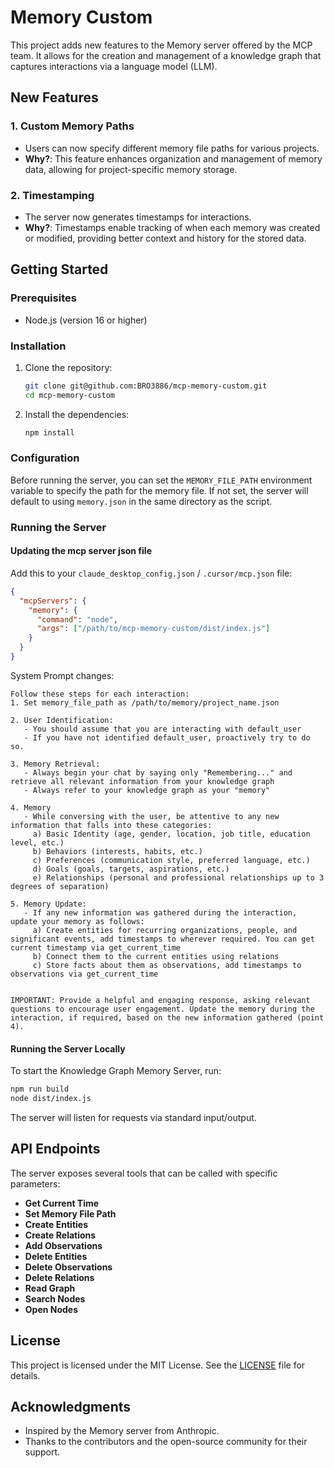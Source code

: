 # Memory Custom

This project adds new features to the Memory server offered by the MCP team. It allows for the creation and management of a knowledge graph that captures interactions via a language model (LLM).

## New Features

### 1. Custom Memory Paths

- Users can now specify different memory file paths for various projects.
- **Why?**: This feature enhances organization and management of memory data, allowing for project-specific memory storage.

### 2. Timestamping

- The server now generates timestamps for interactions.
- **Why?**: Timestamps enable tracking of when each memory was created or modified, providing better context and history for the stored data.

## Getting Started

### Prerequisites

- Node.js (version 16 or higher)

### Installation

1. Clone the repository:

   ```bash
   git clone git@github.com:BRO3886/mcp-memory-custom.git
   cd mcp-memory-custom
   ```

2. Install the dependencies:

   ```bash
   npm install
   ```

### Configuration

Before running the server, you can set the `MEMORY_FILE_PATH` environment variable to specify the path for the memory file. If not set, the server will default to using `memory.json` in the same directory as the script.

### Running the Server

#### Updating the mcp server json file

Add this to your `claude_desktop_config.json` / `.cursor/mcp.json` file:

```json
{
  "mcpServers": {
    "memory": {
      "command": "node",
      "args": ["/path/to/mcp-memory-custom/dist/index.js"]
    }
  }
}
```

System Prompt changes:

```
Follow these steps for each interaction:
1. Set memory_file_path as /path/to/memory/project_name.json

2. User Identification:
   - You should assume that you are interacting with default_user
   - If you have not identified default_user, proactively try to do so.

3. Memory Retrieval:
   - Always begin your chat by saying only "Remembering..." and retrieve all relevant information from your knowledge graph
   - Always refer to your knowledge graph as your "memory"

4. Memory
   - While conversing with the user, be attentive to any new information that falls into these categories:
     a) Basic Identity (age, gender, location, job title, education level, etc.)
     b) Behaviors (interests, habits, etc.)
     c) Preferences (communication style, preferred language, etc.)
     d) Goals (goals, targets, aspirations, etc.)
     e) Relationships (personal and professional relationships up to 3 degrees of separation)

5. Memory Update:
   - If any new information was gathered during the interaction, update your memory as follows:
     a) Create entities for recurring organizations, people, and significant events, add timestamps to wherever required. You can get current timestamp via get_current_time
     b) Connect them to the current entities using relations
     c) Store facts about them as observations, add timestamps to observations via get_current_time


IMPORTANT: Provide a helpful and engaging response, asking relevant questions to encourage user engagement. Update the memory during the interaction, if required, based on the new information gathered (point 4).
```

#### Running the Server Locally

To start the Knowledge Graph Memory Server, run:

```bash
npm run build
node dist/index.js
```

The server will listen for requests via standard input/output.

## API Endpoints

The server exposes several tools that can be called with specific parameters:

- **Get Current Time**
- **Set Memory File Path**
- **Create Entities**
- **Create Relations**
- **Add Observations**
- **Delete Entities**
- **Delete Observations**
- **Delete Relations**
- **Read Graph**
- **Search Nodes**
- **Open Nodes**

## License

This project is licensed under the MIT License. See the [LICENSE](LICENSE) file for details.

## Acknowledgments

- Inspired by the Memory server from Anthropic.
- Thanks to the contributors and the open-source community for their support.
